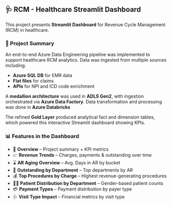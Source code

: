 ## 🩺 RCM - Healthcare Streamlit Dashboard

This project presents **Streamlit Dashboard** for Revenue Cycle Management (RCM) in healthcare.


### 🚀 Project Summary

An end-to-end Azure Data Engineering pipeline was implemented to support healthcare RCM analytics. Data was ingested from multiple sources including.
- **Azure SQL DB** for EMR data
- **Flat files** for claims
- **APIs** for NPI and ICD code enrichment

A **medallion architecture** was used in **ADLS Gen2**, with ingestion orchestrated via **Azure Data Factory**. Data transformation and processing was done in **Azure Databricks**

The refined **Gold Layer** produced analytical fact and dimension tables, which powered this interactive Streamlit dashboard showing KPIs.

### 📊 Features in the Dashboard

- 📄 **Overview** – Project summary + KPI metrics
- 📈 **Revenue Trends** – Charges, payments & outstanding over time
- ⌛ **AR Aging Overview** – Avg. Days in AR by bucket
- 🏥 **Outstanding by Department** – Top departments by AR
- 💰 **Top Procedures by Charge** – Highest revenue-generating procedures
- 🧍‍♀️ **Patient Distribution by Department** – Gender-based patient counts
- 💳 **Payment Types** – Payment distribution by payer type
- 🩺 **Visit Type Impact** – Financial metrics by visit type


